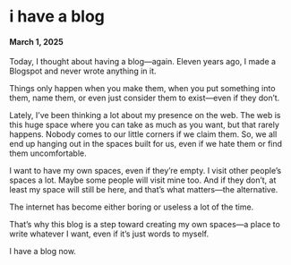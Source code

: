 # i have a blog
#### March 1, 2025
Today, I thought about having a blog—again.
Eleven years ago, I made a Blogspot and never wrote anything in it.

Things only happen when you make them, when you put something into them, name them, or even just consider them to exist—even if they don’t.

Lately, I’ve been thinking a lot about my presence on the web. The web is this huge space where you can take as much as you want, but that rarely happens. Nobody comes to our little corners if we claim them. So, we all end up hanging out in the spaces built for us, even if we hate them or find them uncomfortable.

I want to have my own spaces, even if they’re empty. I visit other people’s spaces a lot. Maybe some people will visit mine too. And if they don’t, at least my space will still be here, and that’s what matters—the alternative.

The internet has become either boring or useless a lot of the time.

That’s why this blog is a step toward creating my own spaces—a place to write whatever I want, even if it’s just words to myself.

I have a blog now.
<!-- ![img](/assets/1.jpg) -->


